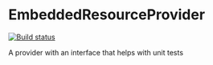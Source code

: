 # EmbeddedResourceProvider

[![Build status](https://ci.appveyor.com/api/projects/status/hwmm1bbo45ylai76?svg=true)](https://ci.appveyor.com/project/alansav/embedded-resource-provider)

A provider with an interface that helps with unit tests 
